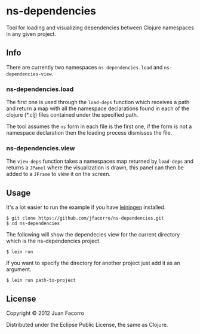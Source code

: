 ns-dependencies
===============

Tool for loading and visualizing dependencies between Clojure namespaces in any given project.

## Info

There are currently two namespaces `ns-dependencies.load` and `ns-dependencies-view`.

### ns-dependencies.load

The first one is used through the `load-deps` function which receives a path and return a map with all the namespace declarations found in each of the clojure (*.clj) files contained under the specified path.

The tool assumes the `ns` form in each file is the first one, if the form is not a namespace declaration then the loading process dismisses the file.

### ns-dependencies.view

The `view-deps` function takes a namespaces map returned by `load-deps` and returns a `JPanel` where the visualization is drawn, this panel can then be added to a `JFrame` to view it on the screen.

## Usage

It's a lot easier to run the example if you have [leiningen](https://github.com/technomancy/leiningen) installed.

	$ git clone https://github.com/jfacorro/ns-dependencies.git
	$ cd ns-dependencies

The following will show the dependecies view for the current directory which is the ns-dependencies project.

	$ lein run
	
If you want to specify the directory for another project just add it as an argument.

	$ lein run path-to-project

## License

Copyright © 2012 Juan Facorro

Distributed under the Eclipse Public License, the same as Clojure.
